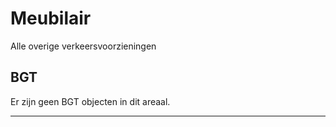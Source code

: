 ﻿# Meubilair

Alle overige verkeersvoorzieningen



## BGT

Er zijn geen BGT objecten in dit areaal.

***
